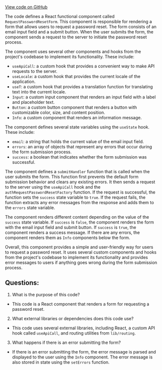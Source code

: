 [View code on GitHub](https://github.com/technologiestiftung/kulturdaten-frontend/blob/master/components/auth/RequestPasswordReset.tsx)

The code defines a React functional component called `RequestPasswordResetForm`. This component is responsible for rendering a form that allows users to request a password reset. The form consists of an email input field and a submit button. When the user submits the form, the component sends a request to the server to initiate the password reset process.

The component uses several other components and hooks from the project's codebase to implement its functionality. These include:

- `useApiCall`: a custom hook that provides a convenient way to make API requests to the server.
- `useLocale`: a custom hook that provides the current locale of the application.
- `useT`: a custom hook that provides a translation function for translating text into the current locale.
- `Input`: a custom input component that renders an input field with a label and placeholder text.
- `Button`: a custom button component that renders a button with customizable color, size, and content position.
- `Info`: a custom component that renders an information message.

The component defines several state variables using the `useState` hook. These include:

- `email`: a string that holds the current value of the email input field.
- `errors`: an array of objects that represent any errors that occur during the form submission process.
- `success`: a boolean that indicates whether the form submission was successful.

The component defines a `submitHandler` function that is called when the user submits the form. This function first prevents the default form submission behavior and clears any existing errors. It then sends a request to the server using the `useApiCall` hook and the `authRequestPasswordResetFactory` function. If the request is successful, the function sets the `success` state variable to `true`. If the request fails, the function extracts any error messages from the response and adds them to the `errors` state variable.

The component renders different content depending on the value of the `success` state variable. If `success` is `false`, the component renders the form with the email input field and submit button. If `success` is `true`, the component renders a success message. If there are any errors, the component renders them as `Info` components below the form.

Overall, this component provides a simple and user-friendly way for users to request a password reset. It uses several custom components and hooks from the project's codebase to implement its functionality and provides error messages to users if anything goes wrong during the form submission process.
## Questions: 
 1. What is the purpose of this code?
- This code is a React component that renders a form for requesting a password reset.

2. What external libraries or dependencies does this code use?
- This code uses several external libraries, including React, a custom API hook called `useApiCall`, and routing utilities from `lib/routing`.

3. What happens if there is an error submitting the form?
- If there is an error submitting the form, the error message is parsed and displayed to the user using the `Info` component. The error message is also stored in state using the `setErrors` function.